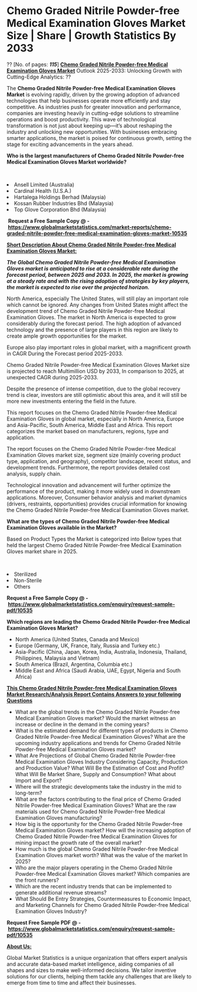<H1>Chemo Graded Nitrile Powder-free Medical Examination Gloves Market Size | Share | Growth Statistics By 2033</H1><p>?? [No. of pages:&nbsp;<strong><em>115</em></strong>]&nbsp;<strong><a href="https://www.globalmarketstatistics.com/market-reports/chemo-graded-nitrile-powder-free-medical-examination-gloves-market-10535">Chemo Graded Nitrile Powder-free Medical Examination Gloves&nbsp;Market</a></strong>&nbsp;Outlook 2025-2033: Unlocking Growth with Cutting-Edge Analytics: ??</p><p>The <strong>Chemo Graded Nitrile Powder-free Medical Examination Gloves Market</strong> is evolving rapidly, driven by the growing adoption of advanced technologies that help businesses operate more efficiently and stay competitive. As industries push for greater innovation and performance, companies are investing heavily in cutting-edge solutions to streamline operations and boost productivity. This wave of technological transformation is not just about keeping up&mdash;it&rsquo;s about reshaping the industry and unlocking new opportunities. With businesses embracing smarter applications, the market is poised for continuous growth, setting the stage for exciting advancements in the years ahead.</p><p><strong>Who is the largest manufacturers of Chemo Graded Nitrile Powder-free Medical Examination Gloves Market worldwide?</strong></p><p>&nbsp;<li>Ansell Limited (Australia)<li> Cardinal Health (U.S.A.)<li> Hartalega Holdings Berhad (Malaysia)<li> Kossan Rubber Industries Bhd (Malaysia)<li> Top Glove Corporation Bhd (Malaysia)</p><p>&nbsp;<strong>Request a Free Sample Copy @ -&nbsp;<a href="https://www.globalmarketstatistics.com/market-reports/chemo-graded-nitrile-powder-free-medical-examination-gloves-market-10535">https://www.globalmarketstatistics.com/market-reports/chemo-graded-nitrile-powder-free-medical-examination-gloves-market-10535</a></strong></p><p><strong><u>Short Description About Chemo Graded Nitrile Powder-free Medical Examination Gloves Market:</u></strong></p><p><strong><em>The Global Chemo Graded Nitrile Powder-free Medical Examination Gloves market is anticipated to rise at a considerable rate during the forecast period, between 2025 and 2033. In 2025, the market is growing at a steady rate and with the rising adoption of strategies by key players, the market is expected to rise over the projected horizon.</em></strong></p><p>North America, especially The United States, will still play an important role which cannot be ignored. Any changes from United States might affect the development trend of Chemo Graded Nitrile Powder-free Medical Examination Gloves. The market in North America is expected to grow considerably during the forecast period. The high adoption of advanced technology and the presence of large players in this region are likely to create ample growth opportunities for the market.</p><p>Europe also play important roles in global market, with a magnificent growth in CAGR During the Forecast period 2025-2033.</p><p>Chemo Graded Nitrile Powder-free Medical Examination Gloves Market size is projected to reach Multimillion USD by 2033, In comparison to 2025, at unexpected CAGR during 2025-2033.</p><p>Despite the presence of intense competition, due to the global recovery trend is clear, investors are still optimistic about this area, and it will still be more new investments entering the field in the future.</p><p>This report focuses on the Chemo Graded Nitrile Powder-free Medical Examination Gloves in global market, especially in North America, Europe and Asia-Pacific, South America, Middle East and Africa. This report categorizes the market based on manufacturers, regions, type and application.</p><p>The report focuses on the Chemo Graded Nitrile Powder-free Medical Examination Gloves market size, segment size (mainly covering product type, application, and geography), competitor landscape, recent status, and development trends. Furthermore, the report provides detailed cost analysis, supply chain.</p><p>Technological innovation and advancement will further optimize the performance of the product, making it more widely used in downstream applications. Moreover, Consumer behavior analysis and market dynamics (drivers, restraints, opportunities) provides crucial information for knowing the Chemo Graded Nitrile Powder-free Medical Examination Gloves market.</p><p><strong>What are the types of Chemo Graded Nitrile Powder-free Medical Examination Gloves available in the Market?</strong></p><p>Based on Product Types the Market is categorized into Below types that held the largest Chemo Graded Nitrile Powder-free Medical Examination Gloves market share in 2025.</p><p>&nbsp;<li>Sterilized<li> Non-Sterile<li> Others&nbsp;</p><p><strong>Request a Free Sample Copy @ -&nbsp;<a href="https://www.globalmarketstatistics.com/enquiry/request-sample-pdf/10535">https://www.globalmarketstatistics.com/enquiry/request-sample-pdf/10535</a></strong></p><p><strong>Which regions are leading the Chemo Graded Nitrile Powder-free Medical Examination Gloves Market?</strong></p><ul><li>North America (United States, Canada and Mexico)</li><li>Europe (Germany, UK, France, Italy, Russia and Turkey etc.)</li><li>Asia-Pacific (China, Japan, Korea, India, Australia, Indonesia, Thailand, Philippines, Malaysia and Vietnam)</li><li>South America (Brazil, Argentina, Columbia etc.)</li><li>Middle East and Africa (Saudi Arabia, UAE, Egypt, Nigeria and South Africa)</li></ul><p><strong><u>This Chemo Graded Nitrile Powder-free Medical Examination Gloves Market Research/Analysis Report Contains Answers to your following Questions</u></strong></p><ul><li>What are the global trends in the Chemo Graded Nitrile Powder-free Medical Examination Gloves market? Would the market witness an increase or decline in the demand in the coming years?</li><li>What is the estimated demand for different types of products in Chemo Graded Nitrile Powder-free Medical Examination Gloves? What are the upcoming industry applications and trends for Chemo Graded Nitrile Powder-free Medical Examination Gloves market?</li><li>What Are Projections of Global Chemo Graded Nitrile Powder-free Medical Examination Gloves Industry Considering Capacity, Production and Production Value? What Will Be the Estimation of Cost and Profit? What Will Be Market Share, Supply and Consumption? What about Import and Export?</li><li>Where will the strategic developments take the industry in the mid to long-term?</li><li>What are the factors contributing to the final price of Chemo Graded Nitrile Powder-free Medical Examination Gloves? What are the raw materials used for Chemo Graded Nitrile Powder-free Medical Examination Gloves manufacturing?</li><li>How big is the opportunity for the Chemo Graded Nitrile Powder-free Medical Examination Gloves market? How will the increasing adoption of Chemo Graded Nitrile Powder-free Medical Examination Gloves for mining impact the growth rate of the overall market?</li><li>How much is the global Chemo Graded Nitrile Powder-free Medical Examination Gloves market worth? What was the value of the market In 2025?</li><li>Who are the major players operating in the Chemo Graded Nitrile Powder-free Medical Examination Gloves market? Which companies are the front runners?</li><li>Which are the recent industry trends that can be implemented to generate additional revenue streams?</li><li>What Should Be Entry Strategies, Countermeasures to Economic Impact, and Marketing Channels for Chemo Graded Nitrile Powder-free Medical Examination Gloves Industry?</li></ul><p><strong>Request Free Sample PDF @ -&nbsp;<a href="https://www.globalmarketstatistics.com/enquiry/request-sample-pdf/10535">https://www.globalmarketstatistics.com/enquiry/request-sample-pdf/10535</a></strong></p><p><strong><u>About Us:</u></strong></p><p>Global Market Statistics&nbsp;is a unique organization that offers expert analysis and accurate data-based market intelligence, aiding companies of all shapes and sizes to make well-informed decisions. We tailor inventive solutions for our clients, helping them tackle any challenges that are likely to emerge from time to time and affect their businesses.</p>
